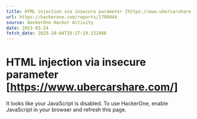 ```yaml
---
title: HTML injection via insecure parameter [https://www.ubercarshare.com/]
url: https://hackerone.com/reports/1790444
source: HackerOne Hacker Activity
date: 2023-03-24
fetch_date: 2025-10-04T10:27:19.132486
---
```


# HTML injection via insecure parameter [https://www.ubercarshare.com/]

It looks like your JavaScript is disabled. To use HackerOne, enable JavaScript in your browser and refresh this page.